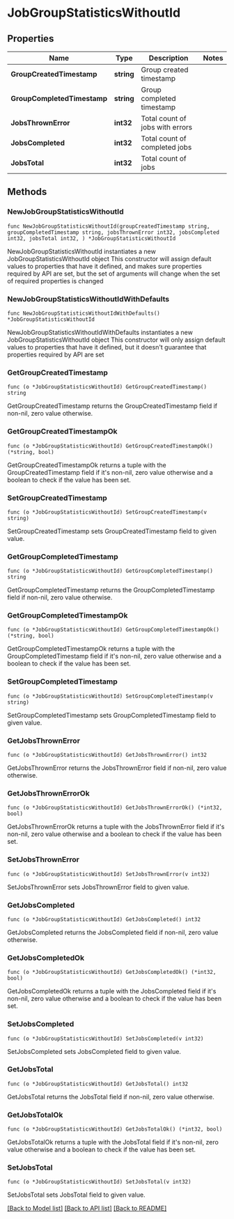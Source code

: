# JobGroupStatisticsWithoutId

## Properties

Name | Type | Description | Notes
------------ | ------------- | ------------- | -------------
**GroupCreatedTimestamp** | **string** | Group created timestamp | 
**GroupCompletedTimestamp** | **string** | Group completed timestamp | 
**JobsThrownError** | **int32** | Total count of jobs with errors | 
**JobsCompleted** | **int32** | Total count of completed jobs | 
**JobsTotal** | **int32** | Total count of jobs | 

## Methods

### NewJobGroupStatisticsWithoutId

`func NewJobGroupStatisticsWithoutId(groupCreatedTimestamp string, groupCompletedTimestamp string, jobsThrownError int32, jobsCompleted int32, jobsTotal int32, ) *JobGroupStatisticsWithoutId`

NewJobGroupStatisticsWithoutId instantiates a new JobGroupStatisticsWithoutId object
This constructor will assign default values to properties that have it defined,
and makes sure properties required by API are set, but the set of arguments
will change when the set of required properties is changed

### NewJobGroupStatisticsWithoutIdWithDefaults

`func NewJobGroupStatisticsWithoutIdWithDefaults() *JobGroupStatisticsWithoutId`

NewJobGroupStatisticsWithoutIdWithDefaults instantiates a new JobGroupStatisticsWithoutId object
This constructor will only assign default values to properties that have it defined,
but it doesn't guarantee that properties required by API are set

### GetGroupCreatedTimestamp

`func (o *JobGroupStatisticsWithoutId) GetGroupCreatedTimestamp() string`

GetGroupCreatedTimestamp returns the GroupCreatedTimestamp field if non-nil, zero value otherwise.

### GetGroupCreatedTimestampOk

`func (o *JobGroupStatisticsWithoutId) GetGroupCreatedTimestampOk() (*string, bool)`

GetGroupCreatedTimestampOk returns a tuple with the GroupCreatedTimestamp field if it's non-nil, zero value otherwise
and a boolean to check if the value has been set.

### SetGroupCreatedTimestamp

`func (o *JobGroupStatisticsWithoutId) SetGroupCreatedTimestamp(v string)`

SetGroupCreatedTimestamp sets GroupCreatedTimestamp field to given value.


### GetGroupCompletedTimestamp

`func (o *JobGroupStatisticsWithoutId) GetGroupCompletedTimestamp() string`

GetGroupCompletedTimestamp returns the GroupCompletedTimestamp field if non-nil, zero value otherwise.

### GetGroupCompletedTimestampOk

`func (o *JobGroupStatisticsWithoutId) GetGroupCompletedTimestampOk() (*string, bool)`

GetGroupCompletedTimestampOk returns a tuple with the GroupCompletedTimestamp field if it's non-nil, zero value otherwise
and a boolean to check if the value has been set.

### SetGroupCompletedTimestamp

`func (o *JobGroupStatisticsWithoutId) SetGroupCompletedTimestamp(v string)`

SetGroupCompletedTimestamp sets GroupCompletedTimestamp field to given value.


### GetJobsThrownError

`func (o *JobGroupStatisticsWithoutId) GetJobsThrownError() int32`

GetJobsThrownError returns the JobsThrownError field if non-nil, zero value otherwise.

### GetJobsThrownErrorOk

`func (o *JobGroupStatisticsWithoutId) GetJobsThrownErrorOk() (*int32, bool)`

GetJobsThrownErrorOk returns a tuple with the JobsThrownError field if it's non-nil, zero value otherwise
and a boolean to check if the value has been set.

### SetJobsThrownError

`func (o *JobGroupStatisticsWithoutId) SetJobsThrownError(v int32)`

SetJobsThrownError sets JobsThrownError field to given value.


### GetJobsCompleted

`func (o *JobGroupStatisticsWithoutId) GetJobsCompleted() int32`

GetJobsCompleted returns the JobsCompleted field if non-nil, zero value otherwise.

### GetJobsCompletedOk

`func (o *JobGroupStatisticsWithoutId) GetJobsCompletedOk() (*int32, bool)`

GetJobsCompletedOk returns a tuple with the JobsCompleted field if it's non-nil, zero value otherwise
and a boolean to check if the value has been set.

### SetJobsCompleted

`func (o *JobGroupStatisticsWithoutId) SetJobsCompleted(v int32)`

SetJobsCompleted sets JobsCompleted field to given value.


### GetJobsTotal

`func (o *JobGroupStatisticsWithoutId) GetJobsTotal() int32`

GetJobsTotal returns the JobsTotal field if non-nil, zero value otherwise.

### GetJobsTotalOk

`func (o *JobGroupStatisticsWithoutId) GetJobsTotalOk() (*int32, bool)`

GetJobsTotalOk returns a tuple with the JobsTotal field if it's non-nil, zero value otherwise
and a boolean to check if the value has been set.

### SetJobsTotal

`func (o *JobGroupStatisticsWithoutId) SetJobsTotal(v int32)`

SetJobsTotal sets JobsTotal field to given value.



[[Back to Model list]](../README.md#documentation-for-models) [[Back to API list]](../README.md#documentation-for-api-endpoints) [[Back to README]](../README.md)



